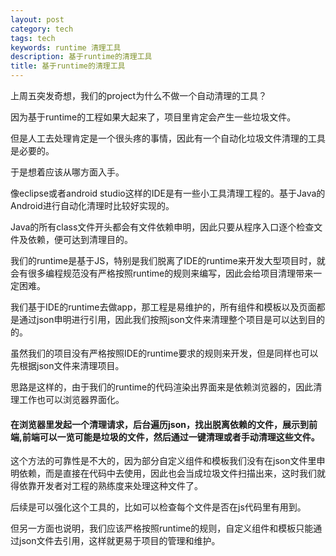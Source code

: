 ```yaml
---
layout: post
category: tech
tags: tech
keywords: runtime 清理工具
description: 基于runtime的清理工具
title: 基于runtime的清理工具
---
```


上周五突发奇想，我们的project为什么不做一个自动清理的工具？

因为基于runtime的工程如果大起来了，项目里肯定会产生一些垃圾文件。

但是人工去处理肯定是一个很头疼的事情，因此有一个自动化垃圾文件清理的工具是必要的。

于是想着应该从哪方面入手。

像eclipse或者android studio这样的IDE是有一些小工具清理工程的。基于Java的Android进行自动化清理时比较好实现的。

Java的所有class文件开头都会有文件依赖申明，因此只要从程序入口逐个检查文件及依赖，便可达到清理目的。

我们的runtime是基于JS，特别是我们脱离了IDE的runtime来开发大型项目时，就会有很多编程规范没有严格按照runtime的规则来编写，因此会给项目清理带来一定困难。

我们基于IDE的runtime去做app，那工程是易维护的，所有组件和模板以及页面都是通过json申明进行引用，因此我们按照json文件来清理整个项目是可以达到目的的。

虽然我们的项目没有严格按照IDE的runtime要求的规则来开发，但是同样也可以先根据json文件来清理项目。

思路是这样的，由于我们的runtime的代码渲染出界面来是依赖浏览器的，因此清理工作也可以浏览器界面化。

#### 在浏览器里发起一个清理请求，后台遍历json，找出脱离依赖的文件，展示到前端,前端可以一览可能是垃圾的文件，然后通过一键清理或者手动清理这些文件。

这个方法的可靠性是不大的，因为部分自定义组件和模板我们没有在json文件里申明依赖，而是直接在代码中去使用，因此也会当成垃圾文件扫描出来，这时我们就得依靠开发者对工程的熟练度来处理这种文件了。

后续是可以强化这个工具的，比如可以检查每个文件是否在js代码里有用到。

但另一方面也说明，我们应该严格按照runtime的规则，自定义组件和模板只能通过json文件去引用，这样就更易于项目的管理和维护。


